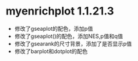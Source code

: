 
# myenrichplot 1.1.21.3

+ 修改了gseaplot的配色，添加p值
+ 修改了gseaplot()的配色，添加NES,p值和q值
+ 修改了gsearank的尺寸背景，添加了是否显示p值
+ 修改了barplot和dotplot的配色
